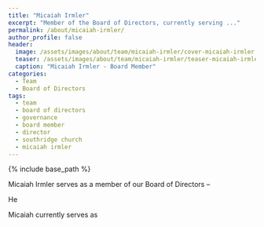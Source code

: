 ```yaml
---
title: "Micaiah Irmler"
excerpt: "Member of the Board of Directors, currently serving ..."
permalink: /about/micaiah-irmler/
author_profile: false
header:
  image: /assets/images/about/team/micaiah-irmler/cover-micaiah-irmler.jpg
  teaser: /assets/images/about/team/micaiah-irmler/teaser-micaiah-irmler.jpg
  caption: "Micaiah Irmler - Board Member"
categories:
  - Team
  - Board of Directors
tags:
  - team
  - board of directors
  - governance
  - board member
  - director
  - southridge church
  - micaiah irmler
---
```


{% include base_path %}

Micaiah Irmler serves as a member of our Board of Directors –

He

Micaiah currently serves as
